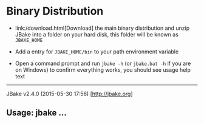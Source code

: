 # Binary Distribution


* link:/download.html[Download] the main binary distribution and unzip JBake into a folder on your hard disk, this folder will be known as `JBAKE_HOME`

* Add a entry for `JBAKE_HOME/bin` to your path environment variable

* Open a command prompt and run `jbake -h` (or `jbake.bat -h` if you are on Windows) to confirm everything works, you should see usage help text

----
JBake v2.4.0 (2015-05-30 17:56) [http://jbake.org]

Usage: jbake ...
----
